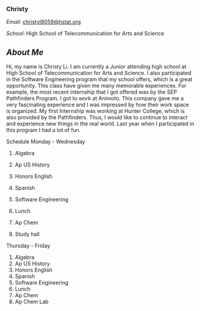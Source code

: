 ### Christy 

_Email_: christyl8059@hstat.org 

_School_: High School of Telecommunication for Arts and Science 

## **_About Me_** 

Hi, my name is Christy Li. I am currently a Junior attending high school at High School of Telecommunication for Arts and Science. I also participated in the Software Engineering program that my school offers, which is a great opportunity. This class have given me many memorable experiences. For example, the most recent internship that I got offered was by the SEP Pathfinders Program. I got to work at Animoto. This company gave me a very fascinating experience and I was impressed by how their work space is organized. My first Internship was working at Hunter College, which is also provided by the Pathfinders. Thus, I would like to continue to interact and experience new things in the real world. Last year when I participated in this program I had a lot of fun. 

Schedule
 Monday - Wednesday 
1. Algebra 

2. Ap US History 

3. Honors English

4. Spanish 

5. Software Engineering

6. Lunch

7. Ap Chem 

8. Study hall 

Thursday - Friday 
1. Algebra 
2. Ap US History 
3. Honors English 
4. Spanish 
5. Software Engineering
6. Lunch 
7. Ap Chem 
8. Ap Chem Lab
